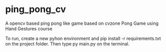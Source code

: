 # ping_pong_cv
A opencv based ping pong like game based on cvzone Pong Game using Hand Gestures course


To run, create a new pyhon environment and pip install -r requirements.txt on the project folder.
Then type py main.py on the terminal.
